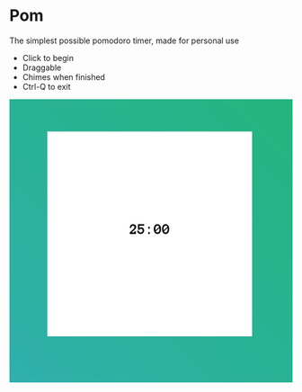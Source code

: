 # Pom
The simplest possible pomodoro timer, made for personal use
- Click to begin
- Draggable
- Chimes when finished
- Ctrl-Q to exit

![pom](Screenshot.PNG)

